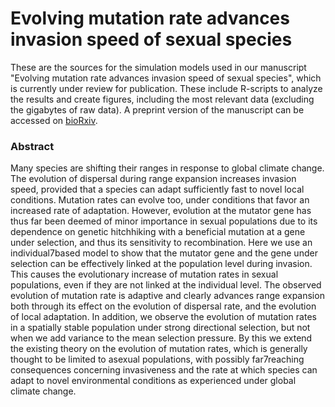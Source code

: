 # Evolving mutation rate advances invasion speed of sexual species
These are the sources for the simulation models used in our manuscript "Evolving mutation rate advances invasion speed of sexual species", which is currently under review for publication. These include R-scripts to analyze the results and create figures, including the most relevant data (excluding the gigabytes of raw data). A preprint version of the manuscript can be accessed on [bioRxiv](http://biorxiv.org/content/early/2015/08/06/008979 "bioRxiv").

### Abstract
Many species are shifting their ranges in response to global climate change. The evolution of dispersal during range expansion increases invasion speed, provided that a species can adapt sufficiently fast to novel local conditions. Mutation rates can evolve too, under conditions that favor an increased rate of adaptation. However, evolution at the mutator gene has thus far been deemed of minor importance in sexual populations due to its dependence on genetic hitchhiking with a beneficial mutation at a gene under selection, and thus its sensitivity to recombination. Here we use an individual7based model to show that the mutator gene and the gene under selection can be effectively linked at the population level during invasion. This causes the evolutionary increase of mutation rates in sexual populations, even if they are not linked at the individual level. The observed evolution of mutation rate is adaptive and clearly advances range expansion both through its effect on the evolution of dispersal rate, and the evolution of local adaptation. In addition, we observe the evolution of mutation rates in a spatially stable population under strong directional selection, but not when we add variance to the mean selection pressure. By this we extend the existing theory on the evolution of mutation rates, which is generally thought to be limited to asexual populations, with possibly far7reaching consequences concerning invasiveness and the rate at which species can adapt to novel environmental conditions as experienced under global climate change.
